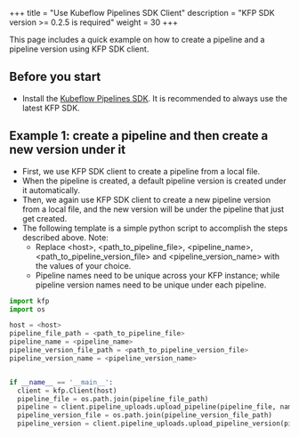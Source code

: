 +++
title = "Use Kubeflow Pipelines SDK Client"
description = "KFP SDK version >= 0.2.5 is required"
weight = 30
+++

This page includes a quick example on how to create a pipeline and a pipeline version using KFP SDK client.


## Before you start

* Install the [Kubeflow Pipelines SDK](/docs/pipelines/sdk/install-sdk/). It is recommended to always use the latest KFP SDK.

## Example 1: create a pipeline and then create a new version under it

* First, we use KFP SDK client to create a pipeline from a local file.
* When the pipeline is created, a default pipeline version is created under it automatically.
* Then, we again use KFP SDK client to create a new pipeline version from a local file, and the new version will be under the pipeline that just get created.
* The following template is a simple python script to accomplish the steps described above. Note:
    * Replace \<host>, \<path_to_pipeline_file>, \<pipeline_name>, \<path_to_pipeline_version_file> and \<pipeline_version_name> with the values of your choice.
    * Pipeline names need to be unique across your KFP instance; while pipeline version names need to be unique under each pipeline.

```python
import kfp
import os

host = <host>
pipeline_file_path = <path_to_pipeline_file>
pipeline_name = <pipeline_name>
pipeline_version_file_path = <path_to_pipeline_version_file>
pipeline_version_name = <pipeline_version_name>


if __name__ == '__main__':
  client = kfp.Client(host)
  pipeline_file = os.path.join(pipeline_file_path)
  pipeline = client.pipeline_uploads.upload_pipeline(pipeline_file, name=pipeline_name)
  pipeline_version_file = os.path.join(pipeline_version_file_path)
  pipeline_version = client.pipeline_uploads.upload_pipeline_version(pipeline_version_file, name=pipeline_version_name, pipelineid=pipeline.id)
```
